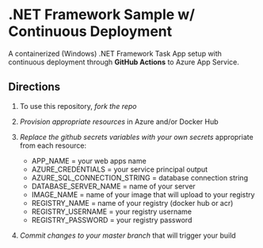 # .NET Framework Sample w/ Continuous Deployment
A containerized (Windows) .NET Framework Task App setup with continuous deployment through **GitHub Actions** to Azure App Service.

## Directions
1. To use this repository, *fork the repo* 
2. *Provision appropriate resources* in Azure and/or Docker Hub
3. *Replace the github secrets variables with your own secrets* appropriate from each resource:<br/>

      - APP_NAME = your web apps name
      - AZURE_CREDENTIALS = your service principal output
      - AZURE_SQL_CONNECTION_STRING = database connection string
      - DATABASE_SERVER_NAME = name of your server
      - IMAGE_NAME = name of your image that will upload to your registry
      - REGISTRY_NAME = name of your registry (docker hub or acr)
      - REGISTRY_USERNAME = your registry username
      - REGISTRY_PASSWORD = your registry password
  
3. *Commit changes to your master branch* that will trigger your build

